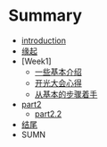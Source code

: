 # Summary

* [introduction](README.md)
* [缘起](Begin.md)
* [Week1]
   * [一些基本介绍](part1/一些基本介绍.md)
   * [开光大会心得](part1/开光大会心得.md)
   * [从基本的步骤着手](./source/part1/从基本的步骤着手.md)
* [part2](./source/part2/introduction)
   * [part2.2](./source/part2/1.md)
* [结尾](./source/end.md)
* SUMN

